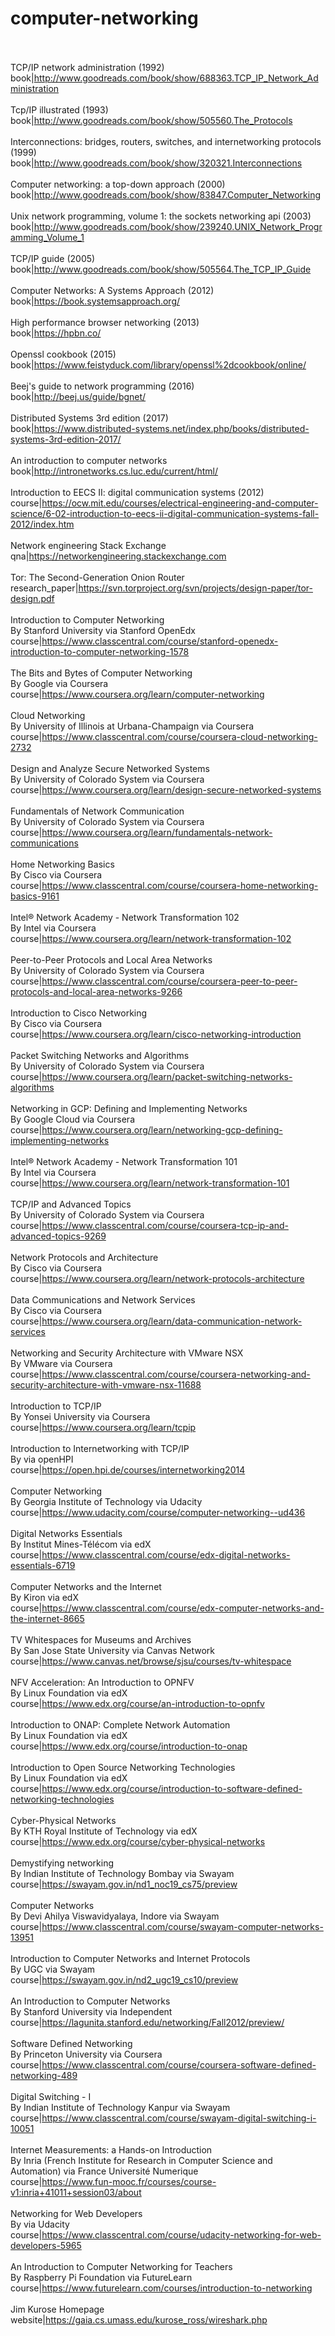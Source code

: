# computer-networking<br><br>

TCP/IP network administration (1992)<br>book|http://www.goodreads.com/book/show/688363.TCP_IP_Network_Administration<br><br>
Tcp/IP illustrated (1993)<br>book|http://www.goodreads.com/book/show/505560.The_Protocols<br><br>
Interconnections: bridges, routers, switches, and internetworking protocols (1999)<br>book|http://www.goodreads.com/book/show/320321.Interconnections<br><br>
Computer networking: a top-down approach (2000)<br>book|http://www.goodreads.com/book/show/83847.Computer_Networking<br><br>
Unix network programming, volume 1: the sockets networking api (2003)<br>book|http://www.goodreads.com/book/show/239240.UNIX_Network_Programming_Volume_1<br><br>
TCP/IP guide (2005)<br>book|http://www.goodreads.com/book/show/505564.The_TCP_IP_Guide<br><br>
Computer Networks: A Systems Approach (2012)<br>book|https://book.systemsapproach.org/<br><br>
High performance browser networking (2013)<br>book|https://hpbn.co/<br><br>
Openssl cookbook (2015)<br>book|https://www.feistyduck.com/library/openssl%2dcookbook/online/<br><br>
Beej's guide to network programming (2016)<br>book|http://beej.us/guide/bgnet/<br><br>
Distributed Systems 3rd edition (2017)<br>book|https://www.distributed-systems.net/index.php/books/distributed-systems-3rd-edition-2017/<br><br>
An introduction to computer networks<br>book|http://intronetworks.cs.luc.edu/current/html/<br><br>
Introduction to EECS II: digital communication systems (2012)<br>course|https://ocw.mit.edu/courses/electrical-engineering-and-computer-science/6-02-introduction-to-eecs-ii-digital-communication-systems-fall-2012/index.htm<br><br>
Network engineering Stack Exchange<br>qna|https://networkengineering.stackexchange.com<br><br>
Tor: The Second-Generation Onion Router<br>research_paper|https://svn.torproject.org/svn/projects/design-paper/tor-design.pdf<br><br>
Introduction to Computer Networking<br>By Stanford University via Stanford OpenEdx<br>course|https://www.classcentral.com/course/stanford-openedx-introduction-to-computer-networking-1578<br><br>
The Bits and Bytes of Computer Networking<br>By Google via Coursera<br>course|https://www.coursera.org/learn/computer-networking<br><br>
Cloud Networking<br>By University of Illinois at Urbana-Champaign via Coursera<br>course|https://www.classcentral.com/course/coursera-cloud-networking-2732<br><br>
Design and Analyze Secure Networked Systems<br>By University of Colorado System via Coursera<br>course|https://www.coursera.org/learn/design-secure-networked-systems<br><br>
Fundamentals of Network Communication<br>By University of Colorado System via Coursera<br>course|https://www.coursera.org/learn/fundamentals-network-communications<br><br>
Home Networking Basics<br>By Cisco via Coursera<br>course|https://www.classcentral.com/course/coursera-home-networking-basics-9161<br><br>
Intel® Network Academy - Network Transformation 102<br>By Intel via Coursera<br>course|https://www.coursera.org/learn/network-transformation-102<br><br>
Peer-to-Peer Protocols and Local Area Networks<br>By University of Colorado System via Coursera<br>course|https://www.classcentral.com/course/coursera-peer-to-peer-protocols-and-local-area-networks-9266<br><br>
Introduction to Cisco Networking<br>By Cisco via Coursera<br>course|https://www.coursera.org/learn/cisco-networking-introduction<br><br>
Packet Switching Networks and Algorithms<br>By University of Colorado System via Coursera<br>course|https://www.coursera.org/learn/packet-switching-networks-algorithms<br><br>
Networking in GCP: Defining and Implementing Networks<br>By Google Cloud via Coursera<br>course|https://www.coursera.org/learn/networking-gcp-defining-implementing-networks<br><br>
Intel® Network Academy - Network Transformation 101<br>By Intel via Coursera<br>course|https://www.coursera.org/learn/network-transformation-101<br><br>
TCP/IP and Advanced Topics<br>By University of Colorado System via Coursera<br>course|https://www.classcentral.com/course/coursera-tcp-ip-and-advanced-topics-9269<br><br>
Network Protocols and Architecture<br>By Cisco via Coursera<br>course|https://www.coursera.org/learn/network-protocols-architecture<br><br>
Data Communications and Network Services<br>By Cisco via Coursera<br>course|https://www.coursera.org/learn/data-communication-network-services<br><br>
Networking and Security Architecture with VMware NSX<br>By VMware via Coursera<br>course|https://www.classcentral.com/course/coursera-networking-and-security-architecture-with-vmware-nsx-11688<br><br>
Introduction to TCP/IP<br>By Yonsei University via Coursera<br>course|https://www.coursera.org/learn/tcpip<br><br>
Introduction to Internetworking with TCP/IP<br>By  via openHPI<br>course|https://open.hpi.de/courses/internetworking2014<br><br>
Computer Networking<br>By Georgia Institute of Technology via Udacity<br>course|https://www.udacity.com/course/computer-networking--ud436<br><br>
Digital Networks Essentials<br>By Institut Mines-Télécom via edX<br>course|https://www.classcentral.com/course/edx-digital-networks-essentials-6719<br><br>
Computer Networks and the Internet<br>By Kiron via edX<br>course|https://www.classcentral.com/course/edx-computer-networks-and-the-internet-8665<br><br>
TV Whitespaces for Museums and Archives<br>By San Jose State University via Canvas Network<br>course|https://www.canvas.net/browse/sjsu/courses/tv-whitespace<br><br>
NFV Acceleration: An Introduction to OPNFV<br>By Linux Foundation via edX<br>course|https://www.edx.org/course/an-introduction-to-opnfv<br><br>
Introduction to ONAP: Complete Network Automation<br>By Linux Foundation via edX<br>course|https://www.edx.org/course/introduction-to-onap<br><br>
Introduction to Open Source Networking Technologies<br>By Linux Foundation via edX<br>course|https://www.edx.org/course/introduction-to-software-defined-networking-technologies<br><br>
Cyber-Physical Networks<br>By KTH Royal Institute of Technology via edX<br>course|https://www.edx.org/course/cyber-physical-networks<br><br>
Demystifying networking<br>By Indian Institute of Technology Bombay via Swayam<br>course|https://swayam.gov.in/nd1_noc19_cs75/preview<br><br>
Computer Networks<br>By Devi Ahilya Viswavidyalaya, Indore via Swayam<br>course|https://www.classcentral.com/course/swayam-computer-networks-13951<br><br>
Introduction to Computer Networks and Internet Protocols<br>By UGC via Swayam<br>course|https://swayam.gov.in/nd2_ugc19_cs10/preview<br><br>
An Introduction to Computer Networks<br>By Stanford University via Independent<br>course|https://lagunita.stanford.edu/networking/Fall2012/preview/<br><br>
Software Defined Networking<br>By Princeton University via Coursera<br>course|https://www.classcentral.com/course/coursera-software-defined-networking-489<br><br>
Digital Switching - I<br>By Indian Institute of Technology Kanpur via Swayam<br>course|https://www.classcentral.com/course/swayam-digital-switching-i-10051<br><br>
Internet Measurements: a Hands-on Introduction<br>By Inria (French Institute for Research in Computer Science and Automation) via France Université Numerique<br>course|https://www.fun-mooc.fr/courses/course-v1:inria+41011+session03/about<br><br>
Networking for Web Developers<br>By  via Udacity<br>course|https://www.classcentral.com/course/udacity-networking-for-web-developers-5965<br><br>
An Introduction to Computer Networking for Teachers<br>By Raspberry Pi Foundation via FutureLearn<br>course|https://www.futurelearn.com/courses/introduction-to-networking<br><br>
Jim Kurose Homepage<br>website|https://gaia.cs.umass.edu/kurose_ross/wireshark.php<br><br>
